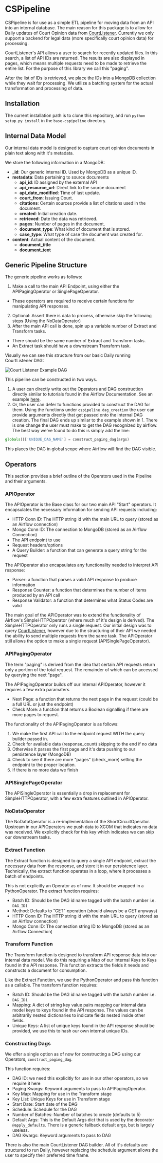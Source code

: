 # CSPipeline

CSPipeline is for use as a simple ETL pipeline for moving data from an API into an internal database.
The main reason for this package is to allow for Daily updates of Court Opinion data from [CourtListener](www.courtlistener.com).
Currently we only support a backend for legal data (more specifically court opinion data) for processing.

CourtListener's API allows a user to search for recently updated files. In this search, a list of API IDs are returned. 
The results are also displayed in pages, which means multiple requests need to be made to retrieve the entire list. 
For the purpose of this library we call this "paging". 

After the list of IDs is retrieved, we place the IDs into a MongoDB collection while they wait for processing.
We utilize a batching system for the actual transformation and processing of data.

## Installation

The current installation path is to clone this repository, and run `python setup.py install` in the `base-cspipeline` directory.

## Internal Data Model

Our internal data model is designed to capture court opinion documents in plain text along with it's metadata.

We store the following information in a MongoDB:

- **\_id**: Our generic internal ID. Used by MongoDB as a unique ID.
- **metadata**: Data pertaining to source documents
  - **api\_id**: ID assigned by the external API
  - **api\_resource\_url**: Direct link to the source document
  - **api\_date\_modified**: Time of last update.
  - **court\_from**: Issuing Court.
  - **citations**: Certain sources provide a list of citations used in the document.
  - **created**: Initial creation date.
  - **retrieved**: Date the data was retrieved. 
  - **pages**: Number of pages in the document.
  - **document\_type**: What kind of document that is stored.
  - **case\_type**: What type of case the document was created for.
- **content**: Actual content of the document.
  - **document\_title**
  - **document\_text**

## Generic Pipeline Structure

The generic pipeline works as follows:

1. Make a call to the main API Endpoint, using either the APIPagingOperator or SinglePageOperator.
  - These operators are required to receive certain functions for manipulating API responses.
2. Optional: Assert there is data to process, otherwise skip the following steps (Using the NoDataOperator)
3. After the main API call is done, spin up a variable number of Extract and Transform tasks.
  - There should be the same number of Extract and Transform tasks.
  - An Extract task should have a downstream Transform task.

Visually we can see this structure from our basic Daily running CourtListener DAG:

![Court Listener Example DAG](https://github.com/drsooch/CS410-Pipeline/blob/master/images/CourtListenerGraph.png) 


This pipeline can be constructed in two ways.

1. A user can directly write out the Operators and DAG construction directly similar to tutorials found in the Airflow Documentation. See an example [here](https://github.com/drsooch/CS410-Pipeline/blob/master/examples/court_listener_static.py).
2. Or, the user can defer to functions provided to construct the DAG for them. Using the functions under `cspipeline.dag_creation` the user can provide arguments directly that get passed onto the internal DAG creation. The final DAG ends up similar to the example shown in 1. There is one change the user must make to get the DAG recognized by airflow. The best way we've found to do this is simply add the line: 

```python
globals()['UNIQUE_DAG_NAME'] = construct_paging_dag(args)
```

This places the DAG in global scope where Airflow will find the DAG visible.

## Operators

This section provides a brief outline of the Operators used in the Pipeline and their arguments.

### APIOperator

The APIOperator is the Base class for our two main API "Start" operators. It encapsulates the necessary information for sending API requests including:

- HTTP Conn ID: The HTTP string id with the main URL to query (stored as an Airflow connection)
- Mongo Conn ID: The connection to MongoDB (stored as an Airflow Connection)
- The API endpoint to use
- Request headers/options
- A Query Builder: a function that can generate a query string for the request

The APIOperator also encapsulates any functionality needed to interpret API response:

- Parser: a function that parses a valid API response to produce information
- Response Counter: a function that determines the number of items produced by an API call
- Response Validator: a function that determines what Status Codes are valid

The main goal of the APIOperator was to extend the functionality of Airflow's SimpleHTTPOperator (where much of it's design is derived). The SimpleHTTPOperator only runs a single request. Our initial design was to query [CourtListener](https://courtlistener.com), however due to the structuring of their API we needed the ability to send multiple requests from the same task.
The APIOperator still allows the option to make a single request (APISinglePageOperator).

### APIPagingOperator

The term "paging" is derived from the idea that certain API requests return only a portion of the total request. The remainder of which can be accessed by querying the next "page".

The APIPagingOperator builds off our internal APIOperator, however it requires a few extra paramaters.

- Next Page: a function that returns the next page in the request (could be a full URL or just the endpoint)
- Check More: a function that returns a Boolean signalling if there are more pages to request.

The functionality of the APIPagingOperator is as follows:

1. We make the first API call to the endpoint request WITH the query builder passed in.
2. Check for available data (response_count) skipping to the end if no data
3. Otherwise it parses the first page and it's data pushing to our persistence layer (MongoDB)
4. Check to see if there are more "pages" (check_more) setting the endpoint to the proper location.
5. If there is no more data we finish

### APISinglePageOperator

The APISingleOperator is essentially a drop in replacement for SimpleHTTPOperator, with a few extra features outlined in APIOperator.

### NoDataOperator

The NoDataOperator is a re-implementation of the ShortCircuitOperator. Upstream in our APIOperators we push data to XCOM that indicates no data was received. We explicitly check for this key which indicates we can skip our downstream tasks.

### Extract Function

The Extract function is designed to query a single API endpoint, extract the necessary data from the response, and store it in our persistence layer. Technically, the extract function operates in a loop, where it processes a batch of endpoints. 

This is not explicitly an Operator as of now. It should be wrapped in a PythonOperator.
The extract function requires:

- Batch ID: Should be the DAG id name tagged with the batch number i.e. `DAG_ID1`
- Method: Defaults to "GET" operation (should always be a GET anyways)
- HTTP Conn ID: The HTTP string id with the main URL to query (stored as an Airflow connection)
- Mongo Conn ID: The connection string ID to MongoDB (stored as an Airflow Connection)

### Transform Function

The Transform function is designed to transform API response data into our internal data model.
We do this requiring a Map of our Internal Keys to Keys found in the API response. This function extracts the fields it needs and constructs a document for consumption.

Like the Extract Function, we use the PythonOperator and pass this function as a callable.
The transform function requires:

- Batch ID: Should be the DAG id name tagged with the batch number i.e. `DAG_ID1`
- Mapping: A dict of string key value pairs mapping our internal data model keys to keys found in the API response. The values can be arbitrarily nested dictionaries to indicate fields nested inside other fields. 
- Unique Keys: A list of unique keys found in the API response should be provided, we use this to hash our own internal unique IDs.

### Constructing Dags

We offer a single option as of now for constructing a DAG using our Operators, `construct_paging_dag`.

This function requires:

- DAG ID: we need this explicitly for use in our other operators, so we require it here
- Paging Kwargs: Keyword arguments to pass to APIPagingOperator.
- Key Map: Mapping for use in the Transform stage
- Key List: Unique Keys for use in Transform stage
- Start Date: Start date of the DAG
- Schedule: Schedule for the DAG
- Number of Batches: Number of batches to create (defaults to 5)
- Default Args: This is the Default Args dict that is used by the decorator `@apply_defaults`. There is a generic fallback default args, but is largely useless.
- DAG Kwargs: Keyword arguments to pass to DAG

There is also the main CourtListener DAG builder. All of it's defaults are structured to run Daily, however replacing the schedule argument allows the user to specify their preferred time frame.


